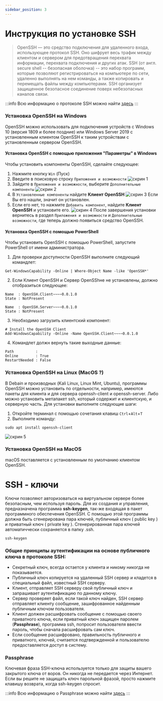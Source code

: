 ```yaml
---
sidebar_position: 3
---
```


# Инструкция по установке SSH
 > OpenSSH — это средство подключения для удаленного входа, использующее протокол SSH. Оно шифрует весь трафик между клиентом и сервером для предотвращения перехвата информации, перехвата подключения и других атак.
 SSH (от англ. secure shell -- безопасная оболочка)  -- это набор программ, которые позволяют регистрироваться на компьютере по сети, удаленно выполнять на нем команды, а также копировать и перемещать файлы между компьютерами. SSH организует защищенное безопасное соединение поверх небезопасных каналов связи.

:::info
Всю информацию о протоколе SSH можно найти [здесь](http://xgu.ru/wiki/SSH)
:::

### Установка OpenSSH на Windows
OpenSSH можно использовать для подключения устройств с Windows 10 (версия 1809 и более поздние) или Windows Server 2019 с установленным клиентом OpenSSH к таким устройствам с установленным сервером OpenSSH.
#### Установка OpenSSH с помощью приложения "Параметры" в Windows
Чтобы установить компоненты OpenSSH, сделайте следующее:

1. Нажмите кнопку `Win` (Пуск) 
2. Bведите в поисковую строку `Приложения и возможности`
![скрин 1](/img/images/SSH_1.png)
3. Зайдите в `Приложения и возможности`, выберите  `Дополнительные компоненты`
![скрин 2](/img/images/SSH_2.png)
4. В `Установленные компоненты` найдите **Клиент OpenSSH**
![скрин 3](/img/images/SSH_3.png)
Если Вы его нашли, значит он установлен.
5. Если его нет, то нажмите `Добавить компонент`, найдите **Клиент OpenSSH** и установите его.
![скрин 4](/img/images/SSH_4.png)
После завершения установки вернитесь в раздел `Приложения и возможности` и `Дополнительные возможности`, где теперь должно появиться средство OpenSSH.

#### Установка OpenSSH с помощью PowerShell
Чтобы установить OpenSSH с помощью PowerShell, запустите PowerShell от имени администратора. 
1. Для проверки доступности OpenSSH выполните следующий командлет:
```
Get-WindowsCapability -Online | Where-Object Name -like 'OpenSSH*'
```
2. Если Клиент OpenSSH и Сервер OpenSShне не установлены, должно отобразиться следующее:
```
Name  : OpenSSH.Client~~~~0.0.1.0
State : NotPresent

Name  : OpenSSH.Server~~~~0.0.1.0
State : NotPresent
```
3. Необходимо загрузить клиентский компонент:
```
# Install the OpenSSH Client
Add-WindowsCapability -Online -Name OpenSSH.Client~~~~0.0.1.0
```
4. Командлет должн вернуть такие выходные данные:
```
Path          :
Online        : True
RestartNeeded : False
```


### Установка OpenSSH на Linux (MacOS ?)
В Debain и производных (Kali Linux, Linux Mint, Ubuntu), программы OpenSSH можно установить по отдельности, например, имеются пакеты для клиента и для сервера openssh-client и openssh-server. Либо можно установить метапакет ssh, который содержит и клиентскую, и серверную часть. Для установки выполните следующие шаги:
1. Откройте терминал с помощью сочетания клавиш `Ctrl`+`Alt`+`T`
2. Выполните команду:
```
sudo apt install openssh-client
```
![скрин 5](/img/images/SSH_5.png)


### Установка OpenSSH на MacOS 
macOS поставляется с установленным по умолчанию клиентом OpenSSH.


# SSH - ключи 
Ключи позволяют авторизоваться на виртуальном сервере более безопасным, чем используя пароль. Для их создания и управления, предназначена программа **ssh-keygen**, так-же входящая в пакет программного обеспечения OpenSSH. С помощью этой программы должна быть сгенерирована пара ключей, публичный ключ ( public key ) и приватный ключ ( private key ). Сгенерированная пара ключей автоматиччески сохраняется в папку .ssh. 
```
ssh-keygen
```

### Общие принципы аутентификации на основе публичного ключа в протоколе SSH:
- Секретный ключ, всегда остается у клиента и никому никогда не показывается.
- Публичный ключ копируется на удаленный SSH сервер и кладется в специальный файл, известный SSH серверу. 
- Клиент, отправляет SSH серверу свой публичный ключ и запрашивает аутентификацию по данному ключу.
- Сервер проверяет файл, если такой ключ найден, SSH сервер отправляет клиенту сообщение, зашифрованное найденным публичным ключом пользователя.
- Клиент должен расшифровать сообщение с помощью своего приватного ключа, если приватный ключ защищен паролем (**Passphrase**), программа ssh, попросит пользователя ввести пароль, чтобы сначала расшифровать сам ключ.
- Если сообщение расшифровано, правильность публичного и приватного, ключей, считается подтвержденной и пользователю предоставляется доступ в систему.

### Passphrase
Ключевая фраза SSH-ключа используется только для защиты вашего закрытого ключа от воров. Он никогда не передается через Интернет. Если вы решите не защищать ключ парольной фразой, просто нажмите клавишу возврата, когда ssh-keygen спросит.

:::info
Всю информацию о Passphrase можно найти [здесь](https://help.ubuntu.com/community/SSH/OpenSSH/Keys)
:::

